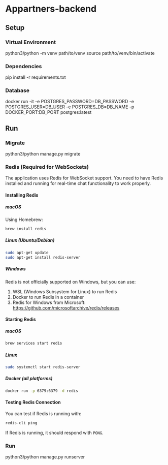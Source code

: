 # Appartners-backend

## Setup

### Virtual Environment
python3/python -m venv path/to/venv
source path/to/venv/bin/activate

### Dependencies
pip install -r requirements.txt

### Database
docker run -it -e POSTGRES_PASSWORD=DB_PASSWORD -e POSTGRES_USER=DB_USER -e POSTGRES_DB=DB_NAME -p DOCKER_PORT:DB_PORT postgres:latest

## Run

### Migrate
python3/python manage.py migrate

### Redis (Required for WebSockets)
The application uses Redis for WebSocket support. You need to have Redis installed and running for real-time chat functionality to work properly.

#### Installing Redis

##### macOS
Using Homebrew:
```bash
brew install redis
```

##### Linux (Ubuntu/Debian)
```bash
sudo apt-get update
sudo apt-get install redis-server
```

##### Windows
Redis is not officially supported on Windows, but you can use:
1. WSL (Windows Subsystem for Linux) to run Redis
2. Docker to run Redis in a container
3. Redis for Windows from Microsoft: https://github.com/microsoftarchive/redis/releases

#### Starting Redis

##### macOS
```bash
brew services start redis
```

##### Linux
```bash
sudo systemctl start redis-server
```

##### Docker (all platforms)
```bash
docker run -p 6379:6379 -d redis
```

#### Testing Redis Connection
You can test if Redis is running with:

```bash
redis-cli ping
```

If Redis is running, it should respond with `PONG`.

### Run
python3/python manage.py runserver
